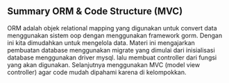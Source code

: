 ## Summary ORM & Code Structure (MVC)

ORM adalah objek relational mapping yang digunakan untuk convert data menggunakan sistem oop dengan menggunakan framework gorm. Dengan ini kita dimudahkan untuk mengelola data. Materi ini mengajarkan pembuatan database menggunakan migrate yang dimulai dari inisialisasi database menggunakan driver mysql. lalu membuat controller dari fungsi yang akan digunakan. Selanjutnya menggunakan MVC (model view controller) agar code mudah dipahami karena di kelompokkan.